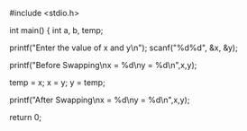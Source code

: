 #include <stdio.h>
 
int main()
{
   int a, b, temp;
 
   printf("Enter the value of x and y\n");
   scanf("%d%d", &x, &y);
 
   printf("Before Swapping\nx = %d\ny = %d\n",x,y);
 
   temp = x;
   x    = y;
   y    = temp;
 
   printf("After Swapping\nx = %d\ny = %d\n",x,y);
 
   return 0;
